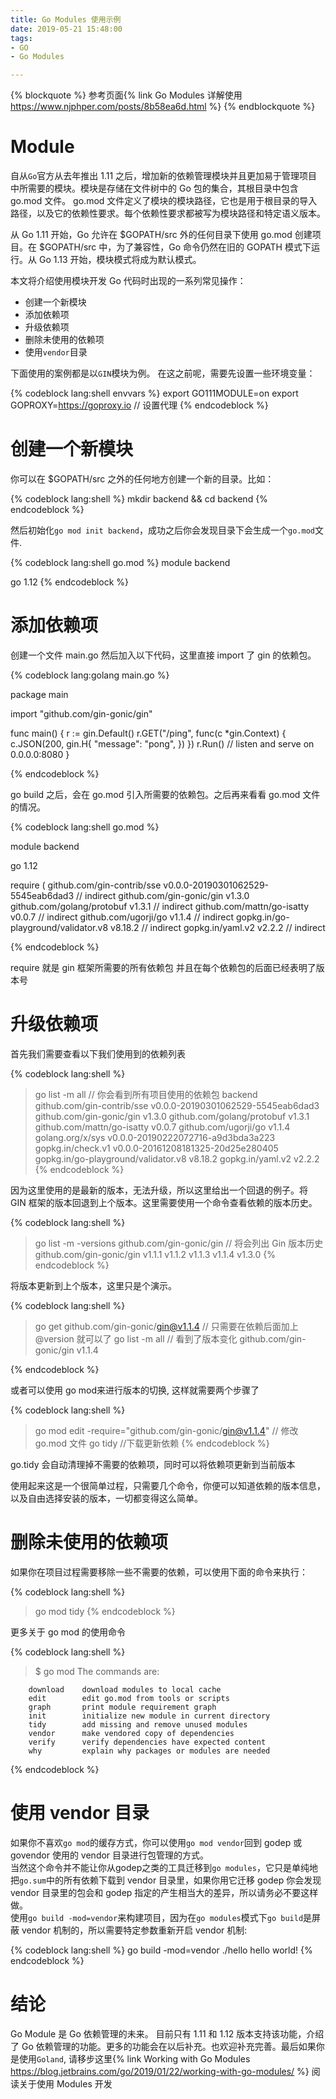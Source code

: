 ```yaml
---
title: Go Modules 使用示例
date: 2019-05-21 15:48:00
tags:
- GO
- Go Modules

---
```


{% blockquote %}
参考页面{% link Go Modules 详解使用 https://www.njphper.com/posts/8b58ea6d.html %}
{% endblockquote %}

# Module

自从`Go`官方从去年推出 1.11 之后，增加新的依赖管理模块并且更加易于管理项目中所需要的模块。模块是存储在文件树中的 Go 包的集合，其根目录中包含 go.mod 文件。 go.mod 文件定义了模块的模块路径，它也是用于根目录的导入路径，以及它的依赖性要求。每个依赖性要求都被写为模块路径和特定语义版本。

从 Go 1.11 开始，Go 允许在 $GOPATH/src 外的任何目录下使用 go.mod 创建项目。在 $GOPATH/src 中，为了兼容性，Go 命令仍然在旧的 GOPATH 模式下运行。从 Go 1.13 开始，模块模式将成为默认模式。

本文将介绍使用模块开发 Go 代码时出现的一系列常见操作：

- 创建一个新模块   
- 添加依赖项
- 升级依赖项
- 删除未使用的依赖项
- 使用`vendor`目录

下面使用的案例都是以`GIN`模块为例。
在这之前呢，需要先设置一些环境变量：

{% codeblock lang:shell envvars %}
export GO111MODULE=on
export GOPROXY=https://goproxy.io // 设置代理
{% endcodeblock %}

# 创建一个新模块

你可以在 $GOPATH/src 之外的任何地方创建一个新的目录。比如：

{% codeblock lang:shell  %}
mkdir backend && cd backend
{% endcodeblock %}

然后初始化`go mod init backend`，成功之后你会发现目录下会生成一个`go.mod`文件.


{% codeblock lang:shell go.mod %}
module backend

go 1.12
{% endcodeblock %}

# 添加依赖项

创建一个文件 main.go 然后加入以下代码，这里直接 import 了 gin 的依赖包。

{% codeblock lang:golang main.go %}

package main

import "github.com/gin-gonic/gin"

func main() {
	r := gin.Default()
	r.GET("/ping", func(c *gin.Context) {
		c.JSON(200, gin.H{
			"message": "pong",
		})
	})
	r.Run() // listen and serve on 0.0.0.0:8080
}

{% endcodeblock %}

go build 之后，会在 go.mod 引入所需要的依赖包。之后再来看看 go.mod 文件的情况。

{% codeblock lang:shell go.mod %}

module backend

go 1.12

require (
	github.com/gin-contrib/sse v0.0.0-20190301062529-5545eab6dad3 // indirect
	github.com/gin-gonic/gin v1.3.0
	github.com/golang/protobuf v1.3.1 // indirect
	github.com/mattn/go-isatty v0.0.7 // indirect
	github.com/ugorji/go v1.1.4 // indirect
	gopkg.in/go-playground/validator.v8 v8.18.2 // indirect
	gopkg.in/yaml.v2 v2.2.2 // indirect

{% endcodeblock %}

require 就是 gin 框架所需要的所有依赖包 并且在每个依赖包的后面已经表明了版本号


# 升级依赖项

首先我们需要查看以下我们使用到的依赖列表


{% codeblock lang:shell %}
> go list -m all
// 你会看到所有项目使用的依赖包
backend
github.com/gin-contrib/sse v0.0.0-20190301062529-5545eab6dad3
github.com/gin-gonic/gin v1.3.0
github.com/golang/protobuf v1.3.1
github.com/mattn/go-isatty v0.0.7
github.com/ugorji/go v1.1.4
golang.org/x/sys v0.0.0-20190222072716-a9d3bda3a223
gopkg.in/check.v1 v0.0.0-20161208181325-20d25e280405
gopkg.in/go-playground/validator.v8 v8.18.2
gopkg.in/yaml.v2 v2.2.2
{% endcodeblock %}

因为这里使用的是最新的版本，无法升级，所以这里给出一个回退的例子。将 GIN 框架的版本回退到上个版本。这里需要使用一个命令查看依赖的版本历史。

{% codeblock lang:shell %}
> go list -m -versions github.com/gin-gonic/gin
// 将会列出 Gin 版本历史
github.com/gin-gonic/gin v1.1.1 v1.1.2 v1.1.3 v1.1.4 v1.3.0
{% endcodeblock %}

将版本更新到上个版本，这里只是个演示。

{% codeblock lang:shell %}

> go get github.com/gin-gonic/gin@v1.1.4 // 只需要在依赖后面加上 @version 就可以了
> go list -m all
// 看到了版本变化
github.com/gin-gonic/gin v1.1.4

{% endcodeblock %}

或者可以使用 go mod来进行版本的切换, 这样就需要两个步骤了

{% codeblock lang:shell %}
> go mod edit -require="github.com/gin-gonic/gin@v1.1.4" // 修改 go.mod 文件
> go tidy //下载更新依赖
{% endcodeblock %}

go.tidy 会自动清理掉不需要的依赖项，同时可以将依赖项更新到当前版本

使用起来这是一个很简单过程，只需要几个命令，你便可以知道依赖的版本信息，以及自由选择安装的版本，一切都变得这么简单。

# 删除未使用的依赖项

如果你在项目过程需要移除一些不需要的依赖，可以使用下面的命令来执行：

{% codeblock lang:shell %}
>go mod tidy
{% endcodeblock %}

更多关于 go mod 的使用命令

{% codeblock lang:shell %}
>$ go mod
The commands are:

        download    download modules to local cache
        edit        edit go.mod from tools or scripts
        graph       print module requirement graph
        init        initialize new module in current directory
        tidy        add missing and remove unused modules
        vendor      make vendored copy of dependencies
        verify      verify dependencies have expected content
        why         explain why packages or modules are needed

{% endcodeblock %}

# 使用 vendor 目录

如果你不喜欢`go mod`的缓存方式，你可以使用`go mod vendor`回到 godep 或 govendor 使用的 vendor 目录进行包管理的方式。  
当然这个命令并不能让你从godep之类的工具迁移到`go modules`，它只是单纯地把`go.sum`中的所有依赖下载到 vendor 目录里，如果你用它迁移 godep 你会发现 vendor 目录里的包会和 godep 指定的产生相当大的差异，所以请务必不要这样做。  
使用`go build -mod=vendor`来构建项目，因为在`go modules`模式下`go build`是屏蔽 vendor 机制的，所以需要特定参数重新开启 vendor 机制:

{% codeblock lang:shell %}
go build -mod=vendor
./hello
hello world!
{% endcodeblock %}



# 结论

Go Module 是 Go 依赖管理的未来。 目前只有 1.11 和 1.12 版本支持该功能，介绍了 Go 依赖管理的功能。更多的功能会在以后补充。也欢迎补充完善。最后如果你是使用`Goland`, 请移步这里{% link Working with Go Modules https://blog.jetbrains.com/go/2019/01/22/working-with-go-modules/ %} 阅读关于使用 Modules 开发


